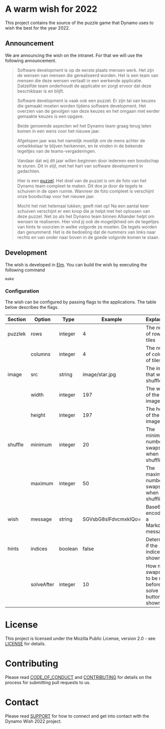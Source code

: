 # A warm wish for 2022 
This project contains the source of the puzzle game that Dynamo uses to wish the best for the year 2022.

## Announcement
We are announcing the wish on the intranet. For that we will use the following announcement.

> Software development is op de eerste plaats mensen werk. Het zijn de wensen van mensen die gerealiseerd worden. Het is een team van mensen die deze wensen vertaalt in een werkende applicatie. Datzelfde team onderhoudt de applicatie en zorgt ervoor dat deze beschikbaar is en blijft.
>
> Software development is vaak ook een puzzel. Er zijn tal van keuzes die gemaakt moeten worden tijdens software development. Het overzien van de gevolgen van deze keuzes en het omgaan met eerder gemaakte keuzes is een opgave.
>
> Beide genoemde aspecten wil het Dynamo team graag terug laten komen in een wens voor het nieuwe jaar.
>
> Afgelopen jaar was het namelijk moeilijk om de mens achter de ontwikkelaar te blijven herkennen, en te vinden in de bekende tegeltjes van de teams-vergaderingen.
>
> Vandaar dat wij dit jaar willen beginnen door iedereen een boodschap te sturen. Dit in stijl, met het hart van software development in gedachten.
>
> Hier is een [puzzel][wish]. Het doel van de puzzel is om de foto van het Dynamo team compleet te maken. Dit doe je door de tegels te schuiven in de open ruimte.
> Wanneer de foto compleet is verschijnt onze boodschap voor het nieuwe jaar.
>
> Mocht het niet helemaal lukken; geeft niet op! Na een aantal keer schuiven verschijnt er een knop die je helpt met het oplossen van deze puzzel. Net zo als het Dynamo team binnen Alliander helpt om wensen te realiseren.
> Hier vind jij ook de mogelijkheid om de tegeltjes van hints te voorzien in welke volgorde ze moeten. De tegels worden dan genummerd. Het is de bedoeling dat de nummers van links naar rechts en van onder naar boven in de goede volgorde komen te staan.


## Development
The wish is developed in [Elm][elm-lang]. You can build the wish by executing the following command

```plain
make
```

### Configuration
The wish can be configured by passing flags to the applications. The table below describes the flags.

|Section  |Option      |Type     |Example               | Explanation|
|---------|------------|---------|----------------------|-------|
| puzzlek | rows       | integer | 4                    | The number of rows of tiles |
|         | columns    | integer | 4                    | The number of columns of tiles |
| image   | src        | string  | image/star.jpg       | The image that will be shuffled |
|         | width      | integer | 197                  | The width of the image |
|         | height     | integer | 197                  | The height of the image |
| shuffle | minimum    | integer | 20                   | The minimum number of swaps when shuffling |
|         | maximum    | integer | 50                   | The maximum number of swaps when shuffling |
| wish    | message    | string  | SGVsbG8sIFdvcmxkIQo= | Base64 encoding of a Markdown message |
| hints   | indices    | boolean | false                | Determines if the indices are shown |
|         | solveAfter | integer | 10                   | How many swaps need to be made before solve button is shown |

[elm-lang]: https://elm-lang.org/
[wish]: https://alliander-opensource.github.io/dynamo-wish-2022/ 

# License
This project is licensed under the Mozilla Public License, version 2.0 - see [LICENSE](LICENSE) for details.

# Contributing
Please read [CODE_OF_CONDUCT](CODE_OF_CONDUCT.md) and [CONTRIBUTING](CONTRIBUTING.md) for details on the process 
for submitting pull requests to us.

# Contact
Please read [SUPPORT](SUPPORT.md) for how to connect and get into contact with the Dynamo Wish 2022 project.
